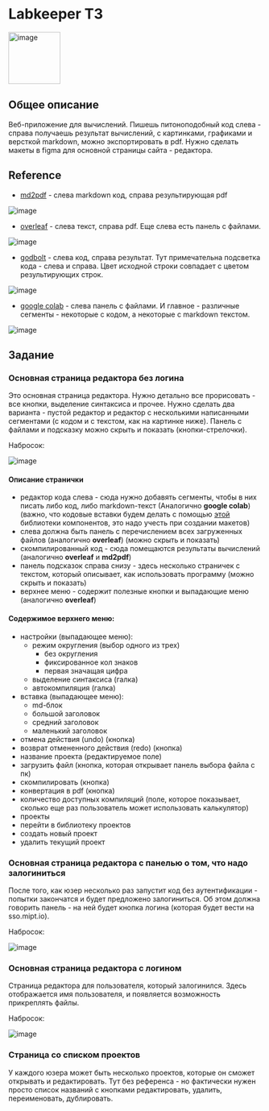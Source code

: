 # Labkeeper ТЗ

<img width="103" alt="image" src="https://github.com/user-attachments/assets/b2c56766-e7b1-4611-bd33-e526bbd6992a">

## Общее описание

Веб-приложение для вычислений.
Пишешь питоноподобный код слева - справа получаешь результат вычислений, с картинками, графиками и версткой markdown, можно экспортировать в pdf. 
Нужно сделать макеты в figma для основной страницы сайта - редактора.

## Reference

* [md2pdf](https://md2pdf.netlify.app/) - слева markdown код, справа результирующая pdf

![image](https://github.com/user-attachments/assets/9a4775ad-e48c-4cd2-8e97-9b68e4570c2d)

* [overleaf](https://www.overleaf.com/login?) - слева текст, справа pdf. Еще слева есть панель с файлами.

![image](https://github.com/user-attachments/assets/9a8f250a-3185-43c8-b0ae-d2619b8ed31c)

* [godbolt](https://godbolt.org/) - слева код, справа результат. Тут примечательна подсветка кода - слева и справа. Цвет исходной строки совпадает с цветом результирующих строк.

![image](https://github.com/user-attachments/assets/27e7f264-4a5c-49d0-88dd-c9551e106638)

* [google colab](https://colab.research.google.com/) - слева панель с файлами. И главное - различные сегменты - некоторые с кодом, а некоторые с markdown текстом.

![image](https://github.com/user-attachments/assets/f847ff4e-c8ec-422d-89c5-c5794aec6c51)

## Задание

### Основная страница редактора без логина

Это основная страница редактора. Нужно детально все прорисовать - все кнопки, выделение синтаксиса и прочее. Нужно сделать два варианта - пустой редактор и редактор с несколькими написанными сегментами (с кодом и с текстом, как на картинке ниже). Панель с файлами и подсказку можно скрыть и показать (кнопки-стрелочки).

Набросок:

![image](https://github.com/user-attachments/assets/dcc8b6cc-e001-495c-ae5b-3699fa2b7242)

#### Описание странички

* редактор кода слева - сюда нужно добавять сегменты, чтобы в них писать либо код, либо markdown-текст (Аналогично **google colab**) (важно, что кодовые вставки будем делать с помощью [этой](https://codemirror.net/) библиотеки компонентов, это надо учесть при создании макетов)
* слева должна быть панель с перечислением всех загруженных файлов (аналогично **overleaf**) (можно скрыть и показать)
* скомпилированный код - сюда помещаются результаты вычислений (аналогично **overleaf** и **md2pdf**)
* панель подсказок справа снизу - здесь несколько страничек с текстом, который описывает, как использовать программу (можно скрыть и показать)
* верхнее меню - содержит полезные кнопки и выпадающие меню (аналогично **overleaf**)

#### Содержимое верхнего меню:

* настройки (выпадающее меню):
  * режим округления (выбор одного из трех)
    * без округления
    * фиксированное кол знаков
    * первая значащая цифра
  * выделение синтаксиса (галка)
  * автокомпиляция (галка)
* вставка (выпадающее меню):
  * md-блок
  * большой заголовок
  * средний заголовок
  * маленький заголовок
* отмена действия (undo) (кнопка)
* возврат отмененного действия (redo) (кнопка)
* название проекта (редактируемое поле)
* загрузить файл (кнопка, которая открывает панель выбора файла с пк)
* скомпилировать (кнопка)
* конвертация в pdf (кнопка)
* количество доступных компиляций (поле, которое показывает, сколько еще раз пользователь может использовать калькулятор)
* проекты
 * перейти в библиотеку проектов
 * создать новый проект
 * удалить текущий проект

### Основная страница редактора с панелью о том, что надо залогиниться

После того, как юзер несколько раз запустит код без аутентификации - попытки закончатся и будет предложено залогиниться. Об этом должна говорить панель - на ней будет кнопка логина (которая будет вести на sso.mipt.io).

Набросок:

![image](https://github.com/user-attachments/assets/00c89d06-ac0a-4420-b13b-9cfb402632a5)

### Основная страница редактора с логином

Страница редактора для пользователя, который залогинился. Здесь отображается имя пользователя, и появляется возможность прикреплять файлы.

Набросок:

![image](https://github.com/user-attachments/assets/924b6af7-15e2-44e1-bc06-9e5b83dab062)

### Страница со списком проектов

У каждого юзера может быть несколько проектов, которые он сможет открывать и редактировать.
Тут без референса - но фактически нужен просто список названий с кнопками редактировать, удалить, переименовать, дублировать.
